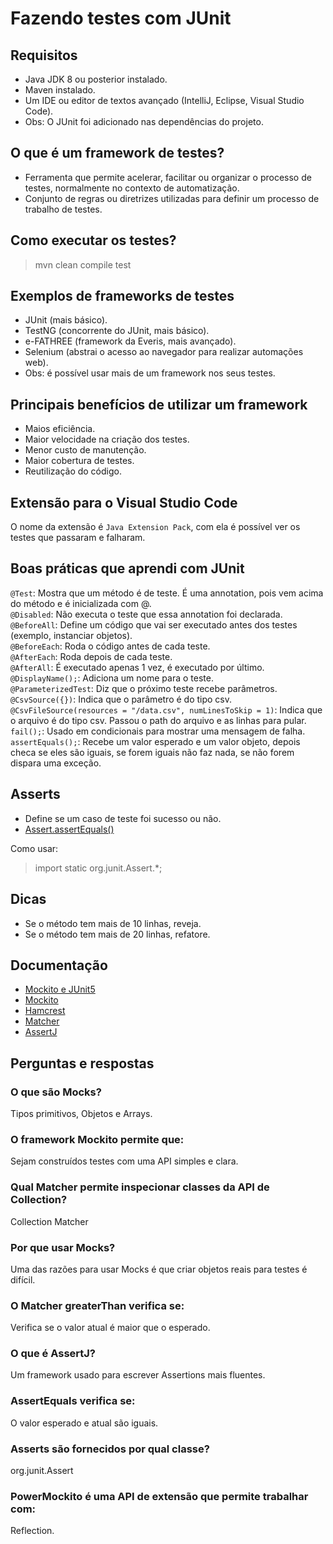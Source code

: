 # Fazendo testes com JUnit
## Requisitos
- Java JDK 8 ou posterior instalado.
- Maven instalado.
- Um IDE ou editor de textos avançado (IntelliJ, Eclipse, Visual Studio Code).
- Obs: O JUnit foi adicionado nas dependências do projeto.

## O que é um framework de testes?
- Ferramenta que permite acelerar, facilitar ou organizar o processo de testes, normalmente no contexto de automatização. 
- Conjunto de regras ou diretrizes utilizadas para definir um processo de trabalho de testes.

## Como executar os testes?
>mvn clean compile test

## Exemplos de frameworks de testes
- JUnit (mais básico).
- TestNG (concorrente do JUnit, mais básico).
- e-FATHREE (framework da Everis, mais avançado).
- Selenium (abstrai o acesso ao navegador para realizar automações web).
- Obs: é possível usar mais de um framework nos seus testes.

## Principais benefícios de utilizar um framework
- Maios eficiência.
- Maior velocidade na criação dos testes.
- Menor custo de manutenção.
- Maior cobertura de testes.
- Reutilização do código.

## Extensão para o Visual Studio Code
O nome da extensão é `Java Extension Pack`, com ela é possível ver os testes que passaram e falharam.

## Boas práticas que aprendi com JUnit
`@Test`:  Mostra que um método é de teste. É uma annotation, pois vem acima do método e é inicializada com @. <br>
`@Disabled`: Não executa o teste que essa annotation foi declarada. <br>
`@BeforeAll`: Define um código que vai ser executado antes dos testes (exemplo, instanciar objetos). <br>
`@BeforeEach`: Roda o código antes de cada teste. <br>
`@AfterEach`: Roda depois de cada teste. <br>
`@AfterAll`: É executado apenas 1 vez, é executado por último. <br>
`@DisplayName();`: Adiciona um nome para o teste. <br>
`@ParameterizedTest`: Diz que o próximo teste recebe parâmetros. <br>
`@CsvSource({})`: Indica que o parâmetro é do tipo csv. <br>
`@CsvFileSource(resources = "/data.csv", numLinesToSkip = 1)`: Indica que o arquivo é do tipo csv. Passou o path do arquivo e as linhas para pular. <br>
`fail();`: Usado em condicionais para mostrar uma mensagem de falha. <br>
`assertEquals();`: Recebe um valor esperado e um valor objeto, depois checa se eles são iguais, se forem iguais não faz nada, se não forem dispara uma exceção.

## Asserts
- Define se um caso de teste foi sucesso ou não.
- [Assert.assertEquals()](https://www.guru99.com/junit-assert.html)

Como usar:
>import static org.junit.Assert.*;

## Dicas
- Se o método tem mais de 10 linhas, reveja.
- Se o método tem mais de 20 linhas, refatore.

## Documentação
- [Mockito e JUnit5](https://www.baeldung.com/mockito-junit-5-extension)
- [Mockito](https://site.mockito.org/)
- [Hamcrest](http://hamcrest.org/)
- [Matcher](https://docs.oracle.com/javase/7/docs/api/java/util/regex/Matcher.html)
- [AssertJ](https://assertj.github.io/doc/)

## Perguntas e respostas
### O que são Mocks?
Tipos primitivos, Objetos e Arrays.

### O framework Mockito permite que:
Sejam construídos testes com uma API simples e clara.

### Qual Matcher permite inspecionar classes da API de Collection?
Collection Matcher

### Por que usar Mocks? 
Uma das razões para usar Mocks é que criar objetos reais para testes é difícil.

### O Matcher greaterThan verifica se:
Verifica se o valor atual é maior que o esperado.

### O que é AssertJ?
Um framework usado para escrever Assertions mais fluentes.

### AssertEquals verifica se:
O valor esperado e atual são iguais.

### Asserts são fornecidos por qual classe?
org.junit.Assert

### PowerMockito é uma API de extensão que permite trabalhar com:
Reflection.
